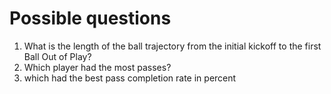 # Possible questions

1. What is the length of the ball trajectory from the initial kickoff to the first Ball Out of Play?
2. Which player had the most passes?
3. which had the best pass completion rate in percent
